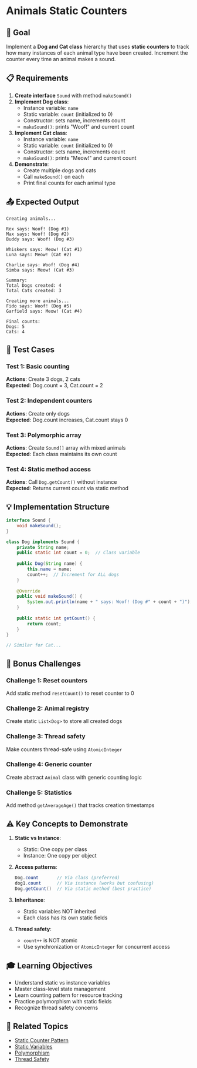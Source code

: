 # Animals Static Counters

## 🎯 Goal
Implement a **Dog and Cat class** hierarchy that uses **static counters** to track how many instances of each animal type have been created. Increment the counter every time an animal makes a sound.

## 📋 Requirements

1. **Create interface** `Sound` with method `makeSound()`
2. **Implement Dog class**:
   - Instance variable: `name`
   - Static variable: `count` (initialized to 0)
   - Constructor: sets name, increments count
   - `makeSound()`: prints "Woof!" and current count
3. **Implement Cat class**:
   - Instance variable: `name`
   - Static variable: `count` (initialized to 0)
   - Constructor: sets name, increments count
   - `makeSound()`: prints "Meow!" and current count
4. **Demonstrate**:
   - Create multiple dogs and cats
   - Call `makeSound()` on each
   - Print final counts for each animal type

## 📤 Expected Output

```
Creating animals...

Rex says: Woof! (Dog #1)
Max says: Woof! (Dog #2)
Buddy says: Woof! (Dog #3)

Whiskers says: Meow! (Cat #1)
Luna says: Meow! (Cat #2)

Charlie says: Woof! (Dog #4)
Simba says: Meow! (Cat #3)

Summary:
Total Dogs created: 4
Total Cats created: 3

Creating more animals...
Fido says: Woof! (Dog #5)
Garfield says: Meow! (Cat #4)

Final counts:
Dogs: 5
Cats: 4
```

## 🧪 Test Cases

### Test 1: Basic counting
**Actions**: Create 3 dogs, 2 cats  
**Expected**: Dog.count = 3, Cat.count = 2

### Test 2: Independent counters
**Actions**: Create only dogs  
**Expected**: Dog.count increases, Cat.count stays 0

### Test 3: Polymorphic array
**Actions**: Create `Sound[]` array with mixed animals  
**Expected**: Each class maintains its own count

### Test 4: Static method access
**Actions**: Call `Dog.getCount()` without instance  
**Expected**: Returns current count via static method

## 💡 Implementation Structure

```java
interface Sound {
    void makeSound();
}

class Dog implements Sound {
    private String name;
    public static int count = 0;  // Class variable
    
    public Dog(String name) {
        this.name = name;
        count++;  // Increment for ALL dogs
    }
    
    @Override
    public void makeSound() {
        System.out.println(name + " says: Woof! (Dog #" + count + ")");
    }
    
    public static int getCount() {
        return count;
    }
}

// Similar for Cat...
```

## 🎯 Bonus Challenges

### Challenge 1: Reset counters
Add static method `resetCount()` to reset counter to 0

### Challenge 2: Animal registry
Create static `List<Dog>` to store all created dogs

### Challenge 3: Thread safety
Make counters thread-safe using `AtomicInteger`

### Challenge 4: Generic counter
Create abstract `Animal` class with generic counting logic

### Challenge 5: Statistics
Add method `getAverageAge()` that tracks creation timestamps

## ⚠️ Key Concepts to Demonstrate

1. **Static vs Instance**:
   - Static: One copy per class
   - Instance: One copy per object

2. **Access patterns**:
   ```java
   Dog.count       // Via class (preferred)
   dog1.count      // Via instance (works but confusing)
   Dog.getCount()  // Via static method (best practice)
   ```

3. **Inheritance**:
   - Static variables NOT inherited
   - Each class has its own static fields

4. **Thread safety**:
   - `count++` is NOT atomic
   - Use synchronization or `AtomicInteger` for concurrent access

## 🎓 Learning Objectives

- Understand static vs instance variables
- Master class-level state management
- Learn counting pattern for resource tracking
- Practice polymorphism with static fields
- Recognize thread safety concerns

## 🔗 Related Topics

- [Static Counter Pattern](/theory/algorithms.md#static-counter)
- [Static Variables](/theory/java.md#static)
- [Polymorphism](/theory/oop.md#polymorphism)
- [Thread Safety](/theory/java.md#concurrency)
